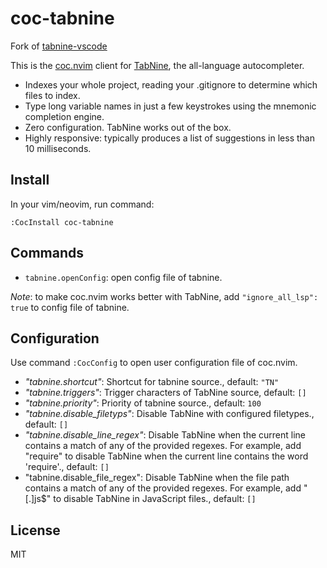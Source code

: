 # coc-tabnine

Fork of [tabnine-vscode](https://github.com/zxqfl/tabnine-vscode)

This is the [coc.nvim](https://github.com/neoclide/coc.nvim) client for [TabNine](https://tabnine.com), the all-language autocompleter.

- Indexes your whole project, reading your .gitignore to determine which files to index.
- Type long variable names in just a few keystrokes using the mnemonic completion engine.
- Zero configuration. TabNine works out of the box.
- Highly responsive: typically produces a list of suggestions in less than 10 milliseconds.

## Install

In your vim/neovim, run command:

```
:CocInstall coc-tabnine
```

## Commands

- `tabnine.openConfig`: open config file of tabnine.

_Note_: to make coc.nvim works better with TabNine, add `"ignore_all_lsp": true` to config file of tabnine.

## Configuration

Use command `:CocConfig` to open user configuration file of coc.nvim.

- _"tabnine.shortcut"_: Shortcut for tabnine source., default: `"TN"`
- _"tabnine.triggers"_: Trigger characters of TabNine source, default: `[]`
- _"tabnine.priority"_: Priority of tabnine source., default: `100`
- _"tabnine.disable_filetyps"_: Disable TabNine with configured filetypes., default: `[]`
- _"tabnine.disable_line_regex"_: Disable TabNine when the current line contains a match of any of the provided regexes. For example, add "require" to disable TabNine when the current line contains the word 'require'., default: `[]`
- "tabnine.disable_file_regex": Disable TabNine when the file path contains a match of any of the provided regexes. For example, add "[.]js\$" to disable TabNine in JavaScript files., default: `[]`

## License

MIT
